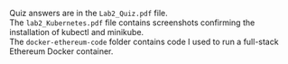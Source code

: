 Quiz answers are in the `Lab2_Quiz.pdf` file. <br/>
The `lab2_Kubernetes.pdf` file contains screenshots confirming the installation of kubectl and minikube. <br/>
The `docker-ethereum-code` folder contains code I used to run a full-stack Ethereum Docker container.
